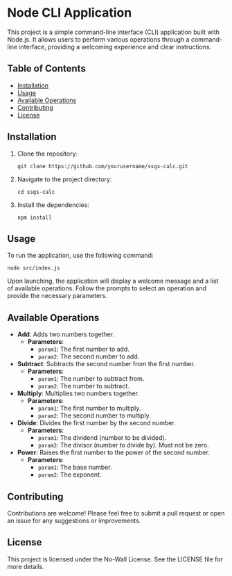 # Node CLI Application

This project is a simple command-line interface (CLI) application built with Node.js. It allows users to perform various operations through a command-line interface, providing a welcoming experience and clear instructions.

## Table of Contents

- [Installation](#installation)
- [Usage](#usage)
- [Available Operations](#available-operations)
- [Contributing](#contributing)
- [License](#license)

## Installation

1. Clone the repository:
   ```
   git clone https://github.com/yourusername/ssgs-calc.git
   ```
2. Navigate to the project directory:
   ```
   cd ssgs-calc
   ```
3. Install the dependencies:
   ```
   npm install
   ```

## Usage

To run the application, use the following command:

```
node src/index.js
```

Upon launching, the application will display a welcome message and a list of available operations. Follow the prompts to select an operation and provide the necessary parameters.

## Available Operations

- **Add**: Adds two numbers together.
  - **Parameters**:
    - `param1`: The first number to add.
    - `param2`: The second number to add.
- **Subtract**: Subtracts the second number from the first number.
  - **Parameters**:
    - `param1`: The number to subtract from.
    - `param2`: The number to subtract.
- **Multiply**: Multiplies two numbers together.
  - **Parameters**:
    - `param1`: The first number to multiply.
    - `param2`: The second number to multiply.
- **Divide**: Divides the first number by the second number.
  - **Parameters**:
    - `param1`: The dividend (number to be divided).
    - `param2`: The divisor (number to divide by). Must not be zero.
- **Power**: Raises the first number to the power of the second number.
  - **Parameters**:
    - `param1`: The base number.
    - `param2`: The exponent.

## Contributing

Contributions are welcome! Please feel free to submit a pull request or open an issue for any suggestions or improvements.

## License

This project is licensed under the No-Wall License. See the LICENSE file for more details.
